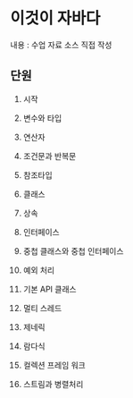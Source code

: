 # 이것이 자바다

내용 : 수업 자료 소스 직접 작성

## 단원

1. 시작

2. 변수와 타입

3. 연산자

4. 조건문과 반복문

5. 참조타입

6. 클래스

7. 상속

8. 인터페이스

9. 중첩 클래스와 중첩 인터페이스

10. 예외 처리

11. 기본 API 클래스

12. 멀티 스레드

13. 제네릭

14. 람다식

15. 컬렉션 프레임 워크

16. 스트림과 병렬처리

    
